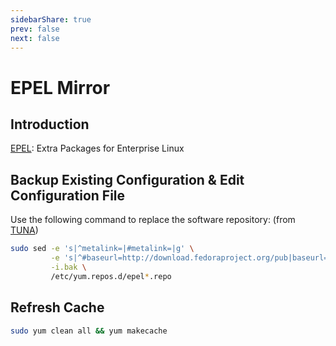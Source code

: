 ```yaml
---
sidebarShare: true
prev: false
next: false
---
```


# EPEL Mirror

## Introduction

[EPEL](https://fedoraproject.org/wiki/EPEL): Extra Packages for Enterprise Linux

## Backup Existing Configuration & Edit Configuration File

Use the following command to replace the software repository: (from [TUNA](https://mirrors.tuna.tsinghua.edu.cn/help/epel/))

``` bash
sudo sed -e 's|^metalink=|#metalink=|g' \
         -e 's|^#baseurl=http://download.fedoraproject.org/pub|baseurl=https://mirrors.sustech.edu.cn|g' \
         -i.bak \
         /etc/yum.repos.d/epel*.repo
```

## Refresh Cache

``` bash
sudo yum clean all && yum makecache
```
